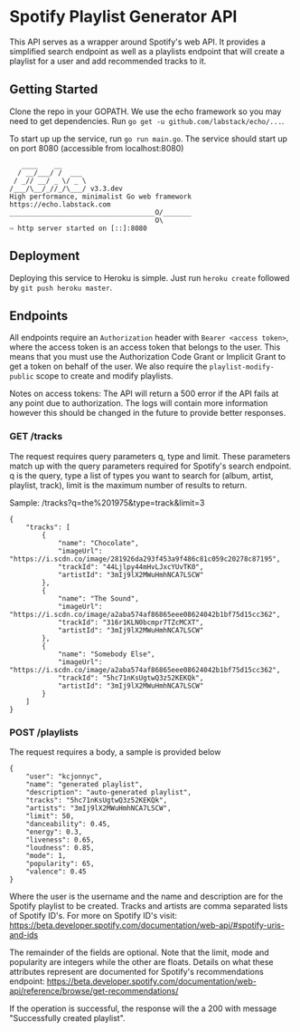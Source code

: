 # Spotify Playlist Generator API

This API serves as a wrapper around Spotify's web API. It provides a simplified search endpoint as well as a playlists endpoint that will create a playlist for a user and add recommended tracks to it.

## Getting Started

Clone the repo in your GOPATH. We use the echo framework so you may need to get dependencies. Run `go get -u github.com/labstack/echo/...`.

To start up up the service, run `go run main.go`. The service should start up on port 8080 (accessible from localhost:8080)
```
   ____    __
  / __/___/ /  ___
 / _// __/ _ \/ _ \
/___/\__/_//_/\___/ v3.3.dev
High performance, minimalist Go web framework
https://echo.labstack.com
____________________________________O/_______
                                    O\
⇨ http server started on [::]:8080
```

## Deployment

Deploying this service to Heroku is simple. Just run `heroku create` followed by `git push heroku master`.

## Endpoints

All endpoints require an `Authorization` header with `Bearer <access token>`, where the access token is an access token that belongs to the user. This means that you must use the Authorization Code Grant or Implicit Grant to get a token on behalf of the user. We also require the `playlist-modify-public` scope to create and modify playlists.

Notes on access tokens: The API will return a 500 error if the API fails at any point due to authorization. The logs will contain more information however this should be changed in the future to provide better responses.

### GET /tracks

The request requires query parameters q, type and limit. These parameters match up with the query parameters required for Spotify's search endpoint. q is the query, type a list of types you want to search for (album, artist, playlist, track), limit is the maximum number of results to return.

Sample: /tracks?q=the%201975&type=track&limit=3
```
{
    "tracks": [
        {
            "name": "Chocolate",
            "imageUrl": "https://i.scdn.co/image/281926da293f453a9f486c81c059c20278c87195",
            "trackId": "44Ljlpy44mHvLJxcYUvTK0",
            "artistId": "3mIj9lX2MWuHmhNCA7LSCW"
        },
        {
            "name": "The Sound",
            "imageUrl": "https://i.scdn.co/image/a2aba574af86865eee08624042b1bf75d15cc362",
            "trackId": "316r1KLN0bcmpr7TZcMCXT",
            "artistId": "3mIj9lX2MWuHmhNCA7LSCW"
        },
        {
            "name": "Somebody Else",
            "imageUrl": "https://i.scdn.co/image/a2aba574af86865eee08624042b1bf75d15cc362",
            "trackId": "5hc71nKsUgtwQ3z52KEKQk",
            "artistId": "3mIj9lX2MWuHmhNCA7LSCW"
        }
    ]
}
```

### POST /playlists

The request requires a body, a sample is provided below
```
{
    "user": "kcjonnyc",
    "name": "generated playlist",
    "description": "auto-generated playlist",
    "tracks": "5hc71nKsUgtwQ3z52KEKQk",
    "artists": "3mIj9lX2MWuHmhNCA7LSCW",
    "limit": 50,
    "danceability": 0.45,
    "energy": 0.3,
    "liveness": 0.65,
    "loudness": 0.85,
    "mode": 1,
    "popularity": 65,
    "valence": 0.45
}
```
Where the user is the username and the name and description are for the Spotify playlist to be created. Tracks and artists are comma separated lists of Spotify ID's. For more on Spotify ID's visit: https://beta.developer.spotify.com/documentation/web-api/#spotify-uris-and-ids

The remainder of the fields are optional. Note that the limit, mode and popularity are integers while the other are floats. Details on what these attributes represent are documented for Spotify's recommendations endpoint: https://beta.developer.spotify.com/documentation/web-api/reference/browse/get-recommendations/

If the operation is successful, the response will the a 200 with message "Successfully created playlist".
